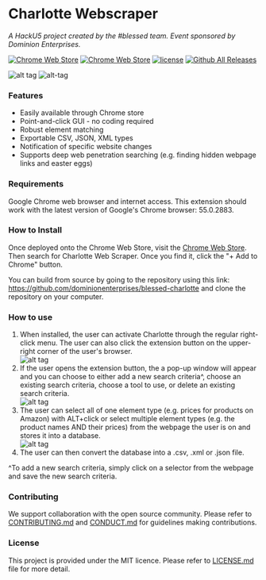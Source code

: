 # Charlotte Webscraper
*A HackU5 project created by the #blessed team. Event sponsored by Dominion Enterprises.*

[![Chrome Web Store](https://img.shields.io/chrome-web-store/v/nimelepbpejjlbmoobocpfnjhihnpked.svg)]()
[![Chrome Web Store](https://img.shields.io/chrome-web-store/stars/nimelepbpejjlbmoobocpfnjhihnpked.svg)]()
[![license](https://img.shields.io/github/license/mashape/apistatus.svg)]()
[![Github All Releases](https://img.shields.io/github/downloads/dominionenterprises/blessed-charlotte/total.svg)]()

![alt tag](https://github.com/dominionenterprises/blessed-charlotte/blob/master/download.png)  ![alt-tag](https://github.com/dominionenterprises/blessed-charlotte/blob/master/charlotte.jpg)

### Features

 * Easily available through Chrome store
 * Point-and-click GUI - no coding required
 * Robust element matching
 * Exportable CSV, JSON, XML types
 * Notification of specific website changes
 * Supports deep web penetration searching (e.g. finding hidden webpage links and easter eggs)

### Requirements

Google Chrome web browser and internet access. This extension should work with the latest version of Google's Chrome browser: 55.0.2883. 

### How to Install

Once deployed onto the Chrome Web Store, visit the [Chrome Web Store](https://chrome.google.com/webstore/category/extensions). Then search for Charlotte Web Scraper. Once you find it, click the "+ Add to Chrome" button.

You can build from source by going to the repository using this link: https://github.com/dominionenterprises/blessed-charlotte and clone the repository on your computer.

### How to use

 1. When installed, the user can activate Charlotte through the regular right-click menu. The user can also click the extension button on the upper-right corner of the user's browser. <br>
 ![alt tag](https://github.com/dominionenterprises/blessed-charlotte/blob/master/contextmenuex.png)
 2.  If the user opens the extension button, the a pop-up window will appear and you can choose to either add a new search criteria^, choose an existing search criteria, choose a tool to use, or delete an existing search criteria. <br>
 ![alt tag](https://github.com/dominionenterprises/blessed-charlotte/blob/master/popupex.png)
 3. The user can select all of one element type (e.g. prices for products on Amazon) with ALT+click or select multiple element types    (e.g. the product names AND their prices) from the webpage the user is on and stores it into a database. <br>
 ![alt tag](https://github.com/dominionenterprises/blessed-charlotte/blob/master/highlightex.png)
 4. The user can then convert the database into a .csv, .xml or .json file.
 
^To add a new search criteria, simply click on a selector from the webpage and save the new search criteria.

### Contributing

We support collaboration with the open source community. Please refer to [CONTRIBUTING.md](CONTRIBUTING.md) and [CONDUCT.md](CONDUCT.md) for guidelines making contributions.

### License

This project is provided under the MIT licence. Please refer to [LICENSE.md](LICENSE.md) file for more detail.
